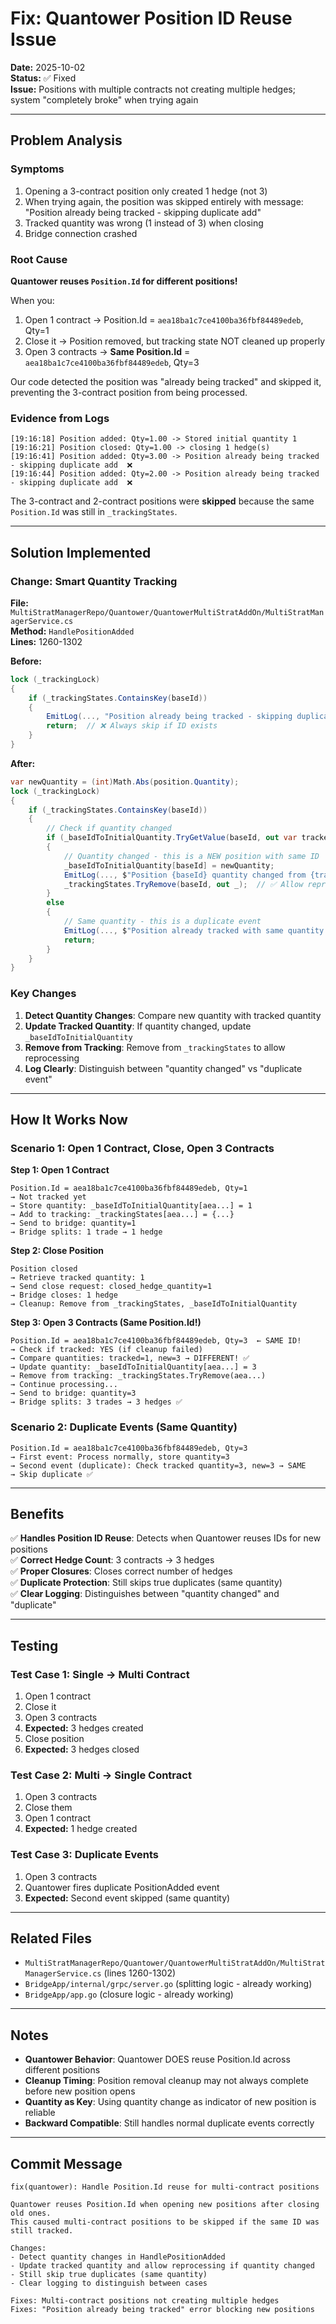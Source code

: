 # Fix: Quantower Position ID Reuse Issue

**Date:** 2025-10-02  
**Status:** ✅ Fixed  
**Issue:** Positions with multiple contracts not creating multiple hedges; system "completely broke" when trying again

---

## Problem Analysis

### Symptoms
1. Opening a 3-contract position only created 1 hedge (not 3)
2. When trying again, the position was skipped entirely with message: "Position already being tracked - skipping duplicate add"
3. Tracked quantity was wrong (1 instead of 3) when closing
4. Bridge connection crashed

### Root Cause

**Quantower reuses `Position.Id` for different positions!**

When you:
1. Open 1 contract → Position.Id = `aea18ba1c7ce4100ba36fbf84489edeb`, Qty=1
2. Close it → Position removed, but tracking state NOT cleaned up properly
3. Open 3 contracts → **Same Position.Id** = `aea18ba1c7ce4100ba36fbf84489edeb`, Qty=3

Our code detected the position was "already being tracked" and skipped it, preventing the 3-contract position from being processed.

### Evidence from Logs

```
[19:16:18] Position added: Qty=1.00 -> Stored initial quantity 1
[19:16:21] Position closed: Qty=1.00 -> closing 1 hedge(s)
[19:16:41] Position added: Qty=3.00 -> Position already being tracked - skipping duplicate add  ❌
[19:16:44] Position added: Qty=2.00 -> Position already being tracked - skipping duplicate add  ❌
```

The 3-contract and 2-contract positions were **skipped** because the same `Position.Id` was still in `_trackingStates`.

---

## Solution Implemented

### Change: Smart Quantity Tracking

**File:** `MultiStratManagerRepo/Quantower/QuantowerMultiStratAddOn/MultiStratManagerService.cs`  
**Method:** `HandlePositionAdded`  
**Lines:** 1260-1302

**Before:**
```csharp
lock (_trackingLock)
{
    if (_trackingStates.ContainsKey(baseId))
    {
        EmitLog(..., "Position already being tracked - skipping duplicate add");
        return;  // ❌ Always skip if ID exists
    }
}
```

**After:**
```csharp
var newQuantity = (int)Math.Abs(position.Quantity);
lock (_trackingLock)
{
    if (_trackingStates.ContainsKey(baseId))
    {
        // Check if quantity changed
        if (_baseIdToInitialQuantity.TryGetValue(baseId, out var trackedQty) && trackedQty != newQuantity)
        {
            // Quantity changed - this is a NEW position with same ID
            _baseIdToInitialQuantity[baseId] = newQuantity;
            EmitLog(..., $"Position {baseId} quantity changed from {trackedQty} to {newQuantity} - updating and reprocessing");
            _trackingStates.TryRemove(baseId, out _);  // ✅ Allow reprocessing
        }
        else
        {
            // Same quantity - this is a duplicate event
            EmitLog(..., $"Position already tracked with same quantity {newQuantity} - skipping duplicate");
            return;
        }
    }
}
```

### Key Changes

1. **Detect Quantity Changes**: Compare new quantity with tracked quantity
2. **Update Tracked Quantity**: If quantity changed, update `_baseIdToInitialQuantity`
3. **Remove from Tracking**: Remove from `_trackingStates` to allow reprocessing
4. **Log Clearly**: Distinguish between "quantity changed" vs "duplicate event"

---

## How It Works Now

### Scenario 1: Open 1 Contract, Close, Open 3 Contracts

**Step 1: Open 1 Contract**
```
Position.Id = aea18ba1c7ce4100ba36fbf84489edeb, Qty=1
→ Not tracked yet
→ Store quantity: _baseIdToInitialQuantity[aea...] = 1
→ Add to tracking: _trackingStates[aea...] = {...}
→ Send to bridge: quantity=1
→ Bridge splits: 1 trade → 1 hedge
```

**Step 2: Close Position**
```
Position closed
→ Retrieve tracked quantity: 1
→ Send close request: closed_hedge_quantity=1
→ Bridge closes: 1 hedge
→ Cleanup: Remove from _trackingStates, _baseIdToInitialQuantity
```

**Step 3: Open 3 Contracts (Same Position.Id!)**
```
Position.Id = aea18ba1c7ce4100ba36fbf84489edeb, Qty=3  ← SAME ID!
→ Check if tracked: YES (if cleanup failed)
→ Compare quantities: tracked=1, new=3 → DIFFERENT! ✅
→ Update quantity: _baseIdToInitialQuantity[aea...] = 3
→ Remove from tracking: _trackingStates.TryRemove(aea...)
→ Continue processing...
→ Send to bridge: quantity=3
→ Bridge splits: 3 trades → 3 hedges ✅
```

### Scenario 2: Duplicate Events (Same Quantity)

```
Position.Id = aea18ba1c7ce4100ba36fbf84489edeb, Qty=3
→ First event: Process normally, store quantity=3
→ Second event (duplicate): Check tracked quantity=3, new=3 → SAME
→ Skip duplicate ✅
```

---

## Benefits

✅ **Handles Position ID Reuse**: Detects when Quantower reuses IDs for new positions  
✅ **Correct Hedge Count**: 3 contracts → 3 hedges  
✅ **Proper Closures**: Closes correct number of hedges  
✅ **Duplicate Protection**: Still skips true duplicates (same quantity)  
✅ **Clear Logging**: Distinguishes between "quantity changed" and "duplicate"

---

## Testing

### Test Case 1: Single → Multi Contract
1. Open 1 contract
2. Close it
3. Open 3 contracts
4. **Expected:** 3 hedges created
5. Close position
6. **Expected:** 3 hedges closed

### Test Case 2: Multi → Single Contract
1. Open 3 contracts
2. Close them
3. Open 1 contract
4. **Expected:** 1 hedge created

### Test Case 3: Duplicate Events
1. Open 3 contracts
2. Quantower fires duplicate PositionAdded event
3. **Expected:** Second event skipped (same quantity)

---

## Related Files

- `MultiStratManagerRepo/Quantower/QuantowerMultiStratAddOn/MultiStratManagerService.cs` (lines 1260-1302)
- `BridgeApp/internal/grpc/server.go` (splitting logic - already working)
- `BridgeApp/app.go` (closure logic - already working)

---

## Notes

- **Quantower Behavior**: Quantower DOES reuse Position.Id across different positions
- **Cleanup Timing**: Position removal cleanup may not always complete before new position opens
- **Quantity as Key**: Using quantity change as indicator of new position is reliable
- **Backward Compatible**: Still handles normal duplicate events correctly

---

## Commit Message

```
fix(quantower): Handle Position.Id reuse for multi-contract positions

Quantower reuses Position.Id when opening new positions after closing old ones.
This caused multi-contract positions to be skipped if the same ID was still tracked.

Changes:
- Detect quantity changes in HandlePositionAdded
- Update tracked quantity and allow reprocessing if quantity changed
- Still skip true duplicates (same quantity)
- Clear logging to distinguish between cases

Fixes: Multi-contract positions not creating multiple hedges
Fixes: "Position already being tracked" error blocking new positions
```

